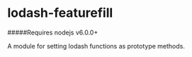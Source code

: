 # lodash-featurefill

#####Requires nodejs v6.0.0+

A module for setting lodash functions as prototype methods.